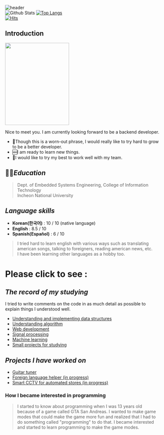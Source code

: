 <!--
**vacu9708/vacu9708** is a ✨ _special_ ✨ repository because its `README.md` (this file) appears on your GitHub profile.

Here are some ideas to get you started:

- 🔭 I’m currently working on ...
- 🌱 I’m currently learning ...
- 👯 I’m looking to collaborate on ...
- 🤔 I’m looking for help with ...
- 💬 Ask me about ...
- 📫 How to reach me: ...
- 😄 Pronouns: ...
- ⚡ Fun fact: ...
-->

![header](https://capsule-render.vercel.app/api?type=wave&color=auto&height=300&section=header&text=My%20record&fontSize=90)<br/>
![Github Stats](https://github-readme-stats.vercel.app/api?username=vacu9708&show_icons=true)
[![Top Langs](https://github-readme-stats.vercel.app/api/top-langs/?username=vacu9708)](https://github.com/anuraghazra/github-readme-stats)<br>
[![Hits](https://hits.seeyoufarm.com/api/count/incr/badge.svg?url=https%3A%2F%2Fgithub.com%2Fvacu9708&count_bg=%2379C83D&title_bg=%23555555&icon=&icon_color=%23E7E7E7&title=hits&edge_flat=false)](https://hits.seeyoufarm.com)                   

## Introduction
<img src = "https://user-images.githubusercontent.com/67142421/150077748-22b2694c-35bf-40a0-858e-a46cff23c9ef.jpg" width="208" height="267">

Nice to meet you. I am currently looking forward to be a backend developer.
* 🥅Though this is a worn-out phrase, I would really like to try hard to grow to be a better developer.
* 🆕I am ready to learn new things.
* 🌲I would like to try my best to work well with my team.

## 👨‍🎓*Education*
>Dept. of Embedded Systems Engineering, College of Information Technology<br>
>Incheon National University

## *Language skills*
* **Korean(한국어)** : 10 / 10 (native language)
* **English** : 8.5 / 10
* **Spanish(Español)** : 6 / 10
> I tried hard to learn english with various ways such as translating american songs, talking to foreigners, reading american news, etc.<br>
> I have been learning other languages as a hobby too.

# Please click to see :
## *The record of my studying*
I tried to write comments on the code in as much detail as possible to explain things I understood well.
* [Understanding and implementing data structures](https://github.com/vacu9708/Data-structure)
* [Understanding algorithm](https://github.com/vacu9708/Algorithm)
* [Web development](https://github.com/vacu9708/Web-development)
* [Signal processing](https://github.com/vacu9708/Signal-processing)
* [Machine learning](https://github.com/vacu9708/Machine-learning)
* [Small projects for studying](https://github.com/vacu9708/vacu9708/tree/main/small%20projects%20for%20studying)

## *Projects I have worked on*
* [Guitar tuner](https://github.com/vacu9708/Guitar-tuner)
* [Foreign language helper (in progress)](https://github.com/vacu9708/Foreign-language-helper)
* [Smart CCTV for automated stores (in progress)](https://github.com/vacu9708/Smart-CCTV)

### How I became interested in programming
>I started to know about programming when I was 13 years old because of a game called GTA San Andreas. I wanted to make game modes that could make the game more fun and realized
>that I had
> to do something called "programming" to do that. I became interested and started to learn programming to make the game modes.
